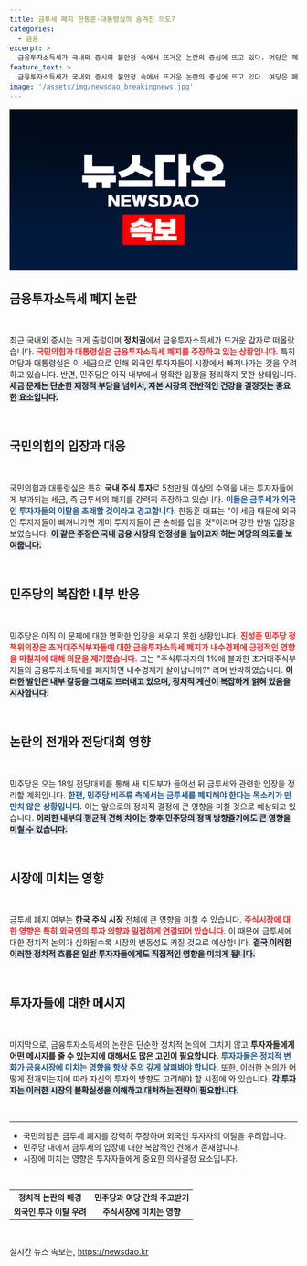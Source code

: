 ```yaml
---
title: 금투세 폐지 한동훈·대통령실의 숨겨진 의도?
categories:
  - 금융
excerpt: >
  금융투자소득세가 국내외 증시의 불안정 속에서 뜨거운 논란의 중심에 뜨고 있다. 여당은 폐지를 주장하며 야당을 압박 중인 가운데, 민주당은 내부 갈등으로 고심하고 있다. 과연 금투세가 주식 시장에 미치는 영향은? 클릭해서 자세한 내용을 확인해 보세요!
feature_text: >
  금융투자소득세가 국내외 증시의 불안정 속에서 뜨거운 논란의 중심에 뜨고 있다. 여당은 폐지를 주장하며 야당을 압박 중인 가운데, 민주당은 내부 갈등으로 고심하고 있다. 과연 금투세가 주식 시장에 미치는 영향은? 클릭해서 자세한 내용을 확인해 보세요!
image: '/assets/img/newsdao_breakingnews.jpg'
---
```


<p><img src="/assets/img/newsdao_breakingnews.jpg" alt="firstkoreanews 속보" /></p>

<h2 data-ke-size="size26">금융투자소득세 폐지 논란</h2>

<p data-ke-size="size16">&nbsp;</p>

<p>최근 국내외 증시는 크게 출렁이며 <b>정치권</b>에서 금융투자소득세가 뜨거운 감자로 떠올랐습니다. <b><span style="color: #ee2323;">국민의힘과 대통령실은 금융투자소득세 폐지를 주장하고 있는 상황입니다.</span></b> 특히 여당과 대통령실은 이 세금으로 인해 외국인 투자자들이 시장에서 빠져나가는 것을 우려하고 있습니다. 반면, 민주당은 아직 내부에서 명확한 입장을 정리하지 못한 상태입니다. <b><span style="background-color: #21538527;">세금 문제는 단순한 재정적 부담을 넘어서, 자본 시장의 전반적인 건강을 결정짓는 중요한 요소입니다.</span></b> </p>

<p data-ke-size="size16">&nbsp;</p>

<h2 data-ke-size="size26">국민의힘의 입장과 대응</h2>

<p data-ke-size="size16">&nbsp;</p>

<p>국민의힘과 대통령실은 특히 <b>국내 주식 투자</b>로 5천만원 이상의 수익을 내는 투자자들에게 부과되는 세금, 즉 금투세의 폐지를 강력히 주장하고 있습니다. <b><span style="color: #1a5490;">이들은 금투세가 외국인 투자자들의 이탈을 초래할 것이라고 경고합니다.</span></b> 한동훈 대표는 "이 세금 때문에 외국인 투자자들이 빠져나가면 개미 투자자들이 큰 손해를 입을 것"이라며 강한 반발 입장을 보였습니다. <b><span style="background-color: #21538527;">이 같은 주장은 국내 금융 시장의 안정성을 높이고자 하는 여당의 의도를 보여줍니다.</span></b> </p>

<p data-ke-size="size16">&nbsp;</p>

<h2 data-ke-size="size26">민주당의 복잡한 내부 반응</h2>

<p data-ke-size="size16">&nbsp;</p>

<p>민주당은 아직 이 문제에 대한 명확한 입장을 세우지 못한 상황입니다. <b><span style="color: #ee2323;">진성준 민주당 정책위의장은 초거대주식부자들에 대한 금융투자소득세 폐지가 내수경제에 긍정적인 영향을 미칠지에 대해 의문을 제기했습니다.</span></b> 그는 "주식투자자의 1%에 불과한 초거대주식부자들의 금융투자소득세를 폐지하면 내수경제가 살아납니까?" 라며 반박하였습니다. <b><span style="background-color: #21538527;">이러한 발언은 내부 갈등을 그대로 드러내고 있으며, 정치적 계산이 복잡하게 얽혀 있음을 시사합니다.</span></b> </p>

<p data-ke-size="size16">&nbsp;</p>

<h2 data-ke-size="size26">논란의 전개와 전당대회 영향</h2>

<p data-ke-size="size16">&nbsp;</p>

<p>민주당은 오는 18일 전당대회를 통해 새 지도부가 들어선 뒤 금투세와 관련한 입장을 정리할 계획입니다. <b><span style="color: #1a5490;">한편, 민주당 비주류 측에서는 금투세를 폐지해야 한다는 목소리가 만만치 않은 상황입니다.</span></b> 이는 앞으로의 정치적 결정에 큰 영향을 미칠 것으로 예상되고 있습니다. <b><span style="background-color: #21538527;">이러한 내부의 평균적 견해 차이는 향후 민주당의 정책 방향줄기에도 큰 영향을 미칠 수 있습니다.</span></b> </p>

<p data-ke-size="size16">&nbsp;</p>

<h2 data-ke-size="size26">시장에 미치는 영향</h2>

<p data-ke-size="size16">&nbsp;</p>

<p>금투세 폐지 여부는 <b>한국 주식 시장</b> 전체에 큰 영향을 미칠 수 있습니다. <b><span style="color: #ee2323;">주식시장에 대한 영향은 특히 외국인의 투자 의향과 밀접하게 연결되어 있습니다.</span></b> 이 때문에 금투세에 대한 정치적 논의가 심화될수록 시장의 변동성도 커질 것으로 예상합니다. <b><span style="background-color: #21538527;">결국 이러한 이러한 정치적 흐름은 일반 투자자들에게도 직접적인 영향을 미치게 됩니다.</span></b> </p>

<p data-ke-size="size16">&nbsp;</p>

<h2 data-ke-size="size26">투자자들에 대한 메시지</h2>

<p data-ke-size="size16">&nbsp;</p>

<p>마지막으로, 금융투자소득세의 논란은 단순한 정치적 논의에 그치지 않고 <b>투자자들에게 어떤 메시지를 줄 수 있는지에 대해서도 많은 고민이 필요합니다.</b> <b><span style="color: #1a5490;">투자자들은 정치적 변화가 금융시장에 미치는 영향을 항상 주의 깊게 살펴봐야 합니다.</span></b> 또한, 이러한 논의가 어떻게 전개되는지에 따라 자신의 투자의 방향도 고려해야 할 시점에 와 있습니다. <b><span style="background-color: #21538527;">각 투자자는 이러한 시장의 불확실성을 이해하고 대처하는 전략이 필요합니다.</span></b> </p>

<p data-ke-size="size16">&nbsp;</p>

<hr>

<ul>
<li>국민의힘은 금투세 폐지를 강력히 주장하며 외국인 투자자의 이탈을 우려합니다.</li>
<li>민주당 내에서 금투세의 입장에 대한 복합적인 견해가 존재합니다.</li>
<li>시장에 미치는 영향은 투자자들에게 중요한 의사결정 요소입니다.</li>
</ul>

<p data-ke-size="size16">&nbsp;</p>

<table>
<tr>
<td style="text-align: center; height: 17px;"><b>정치적 논란의 배경</b></td>
<td style="text-align: center; height: 17px;"><b>민주당과 여당 간의 주고받기</b></td>
</tr>
<tr>
<td style="text-align: center; height: 17px;"><b>외국인 투자 이탈 우려</b></td>
<td style="text-align: center; height: 17px;"><b>주식시장에 미치는 영향</b></td>
</tr>
</table>

<p data-ke-size="size16">&nbsp;</p>
실시간 뉴스 속보는, <a href="https://newsdao.kr" rel="dofollow">https://newsdao.kr</a>


